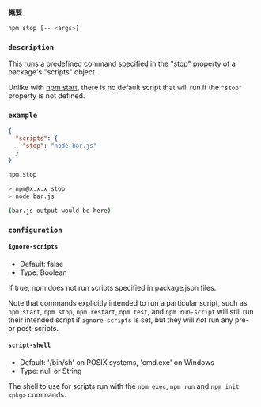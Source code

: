 ### `概要`



```bash
npm stop [-- <args>]
```

### `description`

This runs a predefined command specified in the "stop" property of a package's "scripts" object.

Unlike with [npm start](https://docs.npmjs.com/cli/v7/commands/npm-start), there is no default script that will run if the `"stop"` property is not defined.

### `example`



```json
{
  "scripts": {
    "stop": "node bar.js"
  }
}
```



```bash
npm stop

> npm@x.x.x stop
> node bar.js

(bar.js output would be here)
```

### `configuration`

#### `ignore-scripts`

- Default: false
- Type: Boolean

If true, npm does not run scripts specified in package.json files.

Note that commands explicitly intended to run a particular script, such as `npm start`, `npm stop`, `npm restart`, `npm test`, and `npm run-script` will still run their intended script if `ignore-scripts` is set, but they will *not* run any pre- or post-scripts.

#### `script-shell`

- Default: '/bin/sh' on POSIX systems, 'cmd.exe' on Windows
- Type: null or String

The shell to use for scripts run with the `npm exec`, `npm run` and `npm init <pkg>` commands.